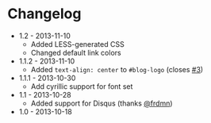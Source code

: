 # Changelog

* 1.2 - 2013-11-10
    * Added LESS-generated CSS
    * Changed default link colors
* 1.1.2 - 2013-11-10
    * Added `text-align: center` to `#blog-logo` (closes [#3](https://github.com/sethlilly/Vapor/issues/3))
* 1.1.1 - 2013-10-30
   * Add cyrillic support for font set
* 1.1 - 2013-10-28
   * Added support for Disqus (thanks [@frdmn](https://github.com/frdmn))
* 1.0 - 2013-10-18
